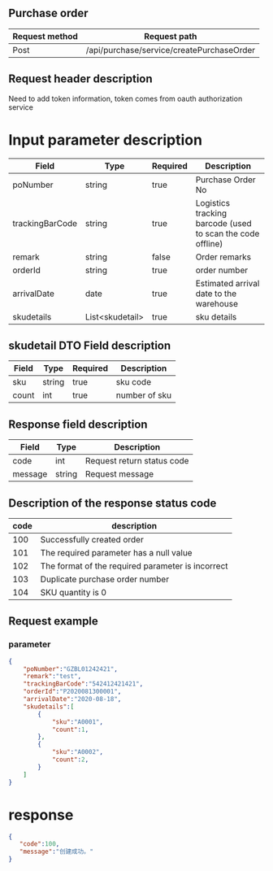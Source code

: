## Purchase order
Request method | Request path
---|---
|Post | /api/purchase/service/createPurchaseOrder

## Request header description
Need to add token information, token comes from oauth authorization service

# Input parameter description
Field | Type | Required | Description
---|---|---|---
poNumber|string|true|Purchase Order No
trackingBarCode|string|true|Logistics tracking barcode (used to scan the code offline)
remark|string|false|Order remarks
orderId|string|true|order number
arrivalDate|date|true|Estimated arrival date to the warehouse
skudetails|List&lt;skudetail&gt;|true|sku details

## skudetail DTO Field description
Field | Type | Required | Description
---|---|---|---
sku|string|true|sku code
count|int|true|number of sku



## Response field description
Field | Type | Description
---|---|---
code|int|Request return status code|
message|string|Request message|


## Description of the response status code
 code | description
---|---
100|Successfully created order
101|The required parameter has a null value
102|The format of the required parameter is incorrect
103|Duplicate purchase order number
104|SKU quantity is 0

## Request example
### parameter

```json
{
    "poNumber":"GZBL01242421",
    "remark":"test",
    "trackingBarCode":"542412421421",
    "orderId":"P2020081300001",
    "arrivalDate":"2020-08-18",
    "skudetails":[
        {
            "sku":"A0001",
            "count":1,
        },
        {
            "sku":"A0002",
            "count":2,
        }
    ]
}
```

# response
```json
{
   "code":100,
   "message":"创建成功。"
}

```




